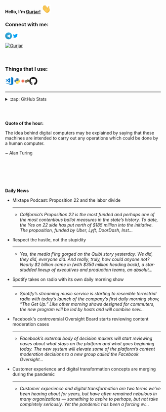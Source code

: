#### Hello, I'm [Gurjar!](https://GurjarKing.github.io) <img src="https://raw.githubusercontent.com/ABSphreak/ABSphreak/master/gifs/Hi.gif" width="30px"></h2>


### Connect with me:

[<img align="left" alt="Gurjar | Telegram" width="22px" src="https://raw.githubusercontent.com/github/explore/80688e429a7d4ef2fca1e82350fe8e3517d3494d/topics/telegram/telegram.png" />][Telegram]
[<img align="left" alt="Gurjar | Twitter" width="22px" src="https://raw.githubusercontent.com/github/explore/80688e429a7d4ef2fca1e82350fe8e3517d3494d/topics/twitter/twitter.png" />][Twitter]
<br >
<br >
<a href="https://github.com/GurjarKing"><img src="https://komarev.com/ghpvc/?username=GurjarKing" alt="Gurjar" /></a> <br />
<br />
<br />
<!-- <br >

![](https://visitor-badge.glitch.me/badge?page_id=GurjarKing)

<br /> -->

### Things that I use:

[<img align="left" alt="Visual Studio Code" width="26px" src="https://raw.githubusercontent.com/github/explore/80688e429a7d4ef2fca1e82350fe8e3517d3494d/topics/visual-studio-code/visual-studio-code.png" />][VSCode]
[<img align="left" alt="Python" width="26px" src="https://raw.githubusercontent.com/github/explore/80688e429a7d4ef2fca1e82350fe8e3517d3494d/topics/python/python.png" />][Python]
[<img align="left" alt="Git" width="26px" src="https://raw.githubusercontent.com/github/explore/80688e429a7d4ef2fca1e82350fe8e3517d3494d/topics/git/git.png" />][Git]
[<img align="left" alt="GitHub" width="26px" src="https://raw.githubusercontent.com/github/explore/78df643247d429f6cc873026c0622819ad797942/topics/github/github.png" />][Github]

<br />
<br />

---
<details>
  <summary>:zap: GitHub Stats</summary>

<img align="left" alt="Gurjar's Github Stats" src="https://github-readme-stats.vercel.app/api?username=GurjarKing&show_icons=true&hide_border=true&count_private=true&include_all_commit=true&theme=algolia" />

</details>

<!-- ### 🔔 My latest tweet
<a href="https://twitter.com/Gurjar_King43" target="_blank">
	<img src="https://github.com/GurjarKing/GurjarKing/raw/master/tweet.png" width="70%" align="center" alt="Click to view on Twitter" title="My latest tweet, as an image"/>
</a> -->
<br>

<pre>

</pre>

**Quote of the hour:**

The idea behind digital computers may be explained by saying that these machines are intended to carry out any operations which could be done by a human computer.

~ Alan Turing
<pre>

</pre>
<br>
<pre>


</pre>
<strong>Daily News</strong>
  
  - Mixtape Podcast: Proposition 22 and the labor divide
     <hr/>
     
      - *California’s Proposition 22 is the most funded and perhaps one of the most contentious ballot measures in the state’s history. To date, the Yes on 22 side has put north of $185 million into the initiative. The proposition, funded by Uber, Lyft, DoorDash, Inst…*
     
  - Respect the hustle, not the stupidity
      <hr/>
      
      - *Yes, the media f’ing gorged on the Quibi story yesterday. We did, they did, everyone did. And really, truly, how could anyone not? Nearly $2 billion came in (with $350 million heading back), a star-studded lineup of executives and production teams, an absolut…*
      
  - Spotify takes on radio with its own daily morning show
      <hr/>
      
      - *Spotify’s streaming music service is starting to resemble terrestrial radio with today’s launch of the company’s first daily morning show, “The Get Up.” Like other morning shows designed for commuters, the new program will be led by hosts and will combine new…*
      
  - Facebook's controversial Oversight Board starts reviewing content moderation cases
      <hr/>
      
      - *Facebook’s external body of decision makers will start reviewing cases about what stays on the platform and what goes beginning today. The new system will elevate some of the platform’s content moderation decisions to a new group called the Facebook Oversight…*
       
  - Customer experience and digital transformation concepts are merging during the pandemic
      <hr/>
       
       - *Customer experience and digital transformation are two terms we’ve been hearing about for years, but have often remained nebulous in many organizations — something to aspire to perhaps, but not take completely seriously. Yet the pandemic has been a forcing ev…*
      

<br />

[VSCode]: https://code.visualstudio.com/
[Python]: https://www.python.org/
[Git]: https://git-scm.com/
[Github]: https://github.com/
[Telegram]: https://t.me/Gurjar_King/
[Twitter]: https://twitter.com/Gurjar_King43/
